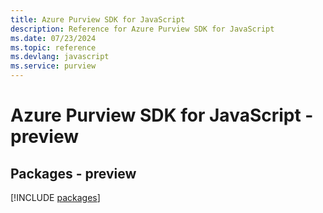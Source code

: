 ```yaml
---
title: Azure Purview SDK for JavaScript
description: Reference for Azure Purview SDK for JavaScript
ms.date: 07/23/2024
ms.topic: reference
ms.devlang: javascript
ms.service: purview
---
```

# Azure Purview SDK for JavaScript - preview
## Packages - preview
[!INCLUDE [packages](purview-index.md)]